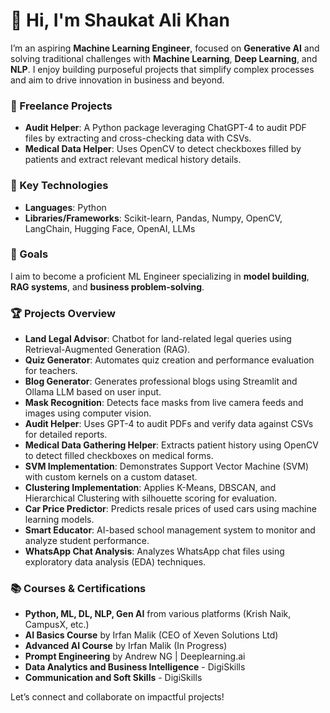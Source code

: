 # 👋 Hi, I'm Shaukat Ali Khan

I’m an aspiring **Machine Learning Engineer**, focused on **Generative AI** and solving traditional challenges with **Machine Learning**, **Deep Learning**, and **NLP**. I enjoy building purposeful projects that simplify complex processes and aim to drive innovation in business and beyond.

### 🌟 Freelance Projects
- **Audit Helper**: A Python package leveraging ChatGPT-4 to audit PDF files by extracting and cross-checking data with CSVs.
- **Medical Data Helper**: Uses OpenCV to detect checkboxes filled by patients and extract relevant medical history details.

### 🚀 Key Technologies
- **Languages**: Python
- **Libraries/Frameworks**: Scikit-learn, Pandas, Numpy, OpenCV, LangChain, Hugging Face, OpenAI, LLMs

### 🎯 Goals
I aim to become a proficient ML Engineer specializing in **model building**, **RAG systems**, and **business problem-solving**.

### 🏆 Projects Overview
- **Land Legal Advisor**: Chatbot for land-related legal queries using Retrieval-Augmented Generation (RAG).
- **Quiz Generator**: Automates quiz creation and performance evaluation for teachers.
- **Blog Generator**: Generates professional blogs using Streamlit and Ollama LLM based on user input.
- **Mask Recognition**: Detects face masks from live camera feeds and images using computer vision.
- **Audit Helper**: Uses GPT-4 to audit PDFs and verify data against CSVs for detailed reports.
- **Medical Data Gathering Helper**: Extracts patient history using OpenCV to detect filled checkboxes on medical forms.
- **SVM Implementation**: Demonstrates Support Vector Machine (SVM) with custom kernels on a custom dataset.
- **Clustering Implementation**: Applies K-Means, DBSCAN, and Hierarchical Clustering with silhouette scoring for evaluation.
- **Car Price Predictor**: Predicts resale prices of used cars using machine learning models.
- **Smart Educator**: AI-based school management system to monitor and analyze student performance.
- **WhatsApp Chat Analysis**: Analyzes WhatsApp chat files using exploratory data analysis (EDA) techniques.

### 📚 Courses & Certifications
- **Python, ML, DL, NLP, Gen AI** from various platforms (Krish Naik, CampusX, etc.)
- **AI Basics Course** by Irfan Malik (CEO of Xeven Solutions Ltd)
- **Advanced AI Course** by Irfan Malik (In Progress)
- **Prompt Engineering** by Andrew NG | Deeplearning.ai
- **Data Analytics and Business Intelligence** - DigiSkills
- **Communication and Soft Skills** - DigiSkills

Let’s connect and collaborate on impactful projects!
